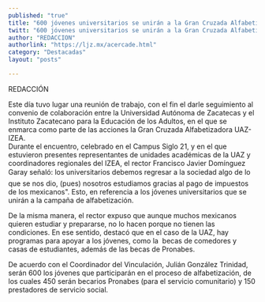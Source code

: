 ```yaml
---
published: "true"
title: "600 jóvenes universitarios se unirán a la Gran Cruzada Alfabetizadora"
twitt: "600 jóvenes universitarios se unirán a la Gran Cruzada Alfabetizadora"
author: "REDACCION"
authorlink: "https://ljz.mx/acercade.html"
category: "Destacadas"
layout: "posts"

---
```


REDACCIÓN

Este día tuvo lugar una reunión de trabajo, con el fin el darle seguimiento al convenio de colaboración entre la Universidad Autónoma de Zacatecas y el Instituto Zacatecano para la Educación de los Adultos, en el que se enmarca como parte de las acciones la Gran Cruzada Alfabetizadora UAZ-IZEA.  
Durante el encuentro, celebrado en el Campus Siglo 21, y en el que estuvieron presentes representantes de unidades académicas de la UAZ y coordinadores regionales del IZEA, el rector Francisco Javier Domínguez Garay señaló: los universitarios debemos regresar a la sociedad algo de lo que se nos dio, (pues) nosotros estudiamos gracias al pago de impuestos de los mexicanos". Esto, en referencia a los jóvenes universitarios que se unirán a la campaña de alfabetización.

De la misma manera, el rector expuso que aunque muchos mexicanos quieren estudiar y prepararse, no lo hacen porque no tienen las condiciones. En ese sentido, destacó que en el caso de la UAZ, hay programas para apoyar a los jóvenes, como la  becas de comedores y casas de estudiantes, además de las becas de Pronabes.

De acuerdo con el Coordinador del Vinculación, Julián González Trinidad, serán 600 los jóvenes que participarán en el proceso de alfabetización, de los cuales 450 serán becarios Pronabes (para el servicio comunitario) y 150 prestadores de servicio social.
